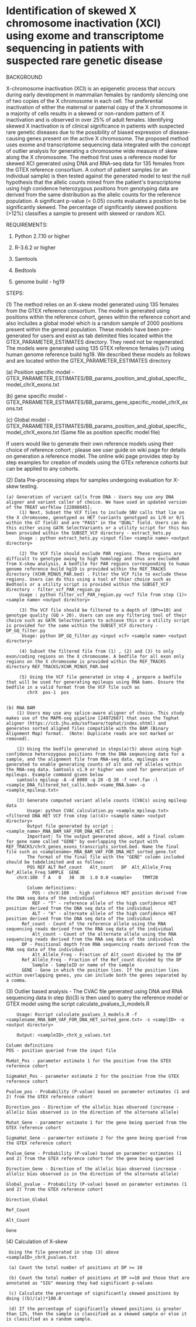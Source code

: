 # Identification of skewed X chromosome inactivation (XCI) using exome and transcriptome sequencing in patients with suspected rare genetic disease

BACKGROUND 

X-chromosome inactivation (XCI) is an epigenetic process that occurs during early development in mammalian females by randomly silencing one of two copies of the X chromosome in each cell. The preferential inactivation of either the maternal or paternal copy of the X chromosome in a majority of cells results in a skewed or non-random pattern of X inactivation and is observed in over 25% of adult females. Identifying skewed X inactivation is of clinical significance in patients with suspected rare genetic diseases due to the possibility of biased expression of disease-causing genes present on the active X chromosome. The proposed method uses exome and transcriptome sequencing data integrated with the concept of outlier analysis for generating a chromosome wide measure of skew along the X chromosome. The method first uses a reference model for skewed XCI generated using DNA and RNA-seq data for 135 females from the GTEX reference consortium. A cohort of patient samples (or an individual sample) is then tested against the generated model to test the null hypothesis that the allelic counts mined from the patient's transcriptome using high conidence heterozygous positions from genotyping data are derived from the same distribution as the allelic counts for the reference population. A significant p-value (< 0.05) counts evaluates a position to be significantly skewed. The percentage of significantly skewed positions (>12%) classifies a sample to present with skewed or random XCI. 

REQUIREMENTS:

1. Python 2.7.10 or higher

2. R-3.6.2 or higher 

3. Samtools

4. Bedtools

5. genome build - hg19 

STEPS:

(1) The method relies on an X-skew model generated using 135 females from the GTEX reference consortium. The model is generated using positions within the reference cohort, genes within the reference cohort and also includes a global model which is a random sample of 2000 positions present within the general population. These models have been pre-generated for users and exist as tab delimited files located within the GTEX_PARAMETER_ESTIMATES directory. They need not be regenerated. The models were generated using 135 GTEX reference females (v7) using human genome reference build hg19. We described these models as follows and are located within the GTEX_PARAMETER_ESTIMATES directory

  (a) Position specific model - GTEX_PARAMETER_ESTIMATES/BB_params_position_and_global_specific_model_chrX_exons.txt
  
  (b) gene specific model - GTEX_PARAMETER_ESTIMATES/BB_params_gene_specific_model_chrX_exons.txt
  
  (c) Global model -  GTEX_PARAMETER_ESTIMATES/BB_params_position_and_global_specific_model_chrX_exons.txt (Same file as position specific model file) 
  
   If users would like to generate their own reference models using their choice of reference cohort ; please see user guide on wiki page for details on generation a reference model. The online wiki page provides step by step examples for creation of models using the GTEx reference cohorts but can be applied to any cohorts. 

(2) Data Pre-processing steps for samples undergoing evaluation for X-skew testing. 

    (a) Generation of variant calls from DNA - Users may use any DNA aligner and variant caller of choice. We have used an updated version of the TREAT worfklow [22088845]. 
         (1) Next, Subset the VCF files to include SNV calls that lie on the X chromosome, genotyped as HET (variants genotyped as 1/0 or 0/1 within the GT field) and are "PASS" in the "QUAL" field. Users can do this either using GATK SelectVariants or a utility script for this has been provided within the SUBSET_VCF directory - extract_hets.py
         Usage : python extract_hets.py <input file> <sample name> <output directory> 

         (2) The VCF file should exclude PAR regions. These regions are difficult to genotype owing to high homology and thus are excluded from X-skew analysis. A bedfile for PAR regions corresponding to human genome reference build hg19 is provided within the REF_TRACKS directory (XCHR_MINUS_PAR.bed) . Filter the VCF file to exclude these regions. Users can do this using a tool of thier choice such as Bedtools or a utility script is provided within the SUBSET_VCF directory - filter_vcf_PAR_region.py
         Usage : python filter_vcf_PAR_region.py <vcf file from step (1)> <sample name> <output directory>

         (3) The VCF file should be filtered to a depth of (DP>=10) and genotype quality (GQ > 20). Users can use any filtering tool of their choice such as GATK SelectVariants to achieve this or a utility script is provided for the same within the SUBSET_VCF directory - DP_GQ_filter.py
          Usage: python DP_GQ_filter.py <input vcf> <sample name> <output directory> 

         (4) Subset the filtered file from (1) , (2) and (3) to only exon/coding regions on the X chromosome. A bedfile for all exon only regions on the X chromosome is provided within the REF_TRACKS directory REF_TRACKS/XCHR_MINUS_PAR.bed

         (5) Using the VCF file generated in step 4 , prepare a bedfile that will be used for generating mpileups using RNA bams. Ensure the bedfile in a valid format from the VCF file such as
            chrX  pos-1  pos


    (b) RNA BAM 
        (1) Users may use any splice-aware aligner of choice. This study makes use of the MAPR-seq pipeline [24972667] that uses the Tophat aligner (https://ccb.jhu.edu/software/tophat/index.shtml) and generates sorted aligned files compatible with the BAM (Binary Alignment Map) format.  (Note: Duplicate reads are not marked or removed). 

        (2) Using the bedfile generated in steps(a)(5) above using high confidence heterozygous positions from the DNA seqeuncing data for a sample, and the alignment file from RNA-seq data, mpileups are generated to enable generating counts of alt and ref alleles within the RNA-seq data. Samtools v1.9 or higher was used for generation of mpileups. Example command given below 
        samtools mpileup -A -d 8000 -q 20 -Q 30 -f <ref.fa> -l <sample_DNA_filtered_het_calls.bed> <same_RNA.bam> -o <sample_mpileup.txt>

        (3) Generate computed variant allele counts (CVACs) using mpileup data
            Usage: python CVAC_calculation.py <sample_mpileup.txt> <filtered DNA HET VCF from step (a)(4)> <sample name> <output directory>
            Output file generated by script : <sample_name>_RNA_BAM_VAF_FOR_DNA_HET.txt
            Important: To the output generated above, add a final column for gene name called "GENE" by overlapping the output with REF_TRACKS/chrX_genes_exons_transcripts_sorted.bed. Name the final file such as <samplename>_RNA_BAM_VAF_FOR_DNA_HET_sorted_gene.txt
            The format of the final file with the "GENE" column included should be tabdelimited and as follows:
            POS	REF	ALT	Ref_count	Alt_count	DP	Alt_Allele_Freq	Ref_Allele_Freq	SAMPLE	GENE		
	    chrX:100  T	A	0	30	30	1.0	0.0	<sample>	TRMT2B
             
            Column definitions:
              POS - chrX:100  - high confidence HET position derived from the DNA seq data of the indivdiual 
              REF - "T" - reference allele of the high confidence HET position derived from the DNA seq data of the individual
              ALT - "A" - alternate allele of the high confidence HET position derived from the DNA seq data of the individual
	      Ref_count - Count of the reference allele using the RNA sequencing reads derived from the RNA seq data of the individual
              Alt_count - Count of the alternate allele using the RNA sequencing reads derived from the RNA seq data of the individual
	      DP - Positional depth from RNA sequencing reads derived from the RNA seq data of the individual
              Alt_Allele_Freq - Fraction of Alt_count divided by the DP 
	      Ref_Allele_Freq - Fraction of the Ref_count divided by the DP
       	      Sample - SampleID or name of the sample 
	      GENE - Gene in which the position lies. If the position lies within overlapping genes, you can include both the genes separated by a comma. 

(3) Outlier based analysis - The CVAC file generated using DNA and RNA sequencing data in step (b)(3) is then used to query the reference model or GTEX model using the script calculate_pvalues_3_models.R 
	
        Usage: Rscript calculate_pvalues_3_models.R -f <samplename_RNA_BAM_VAF_FOR_DNA_HET_sorted_gene.txt> -s <samplID> -o <output directory>
  	
        Output: <sampleID>_chrX_p_values.txt
        
	Column definitions
	POS - position queried from the input file
        
	MuHat_Pos - parameter estimate 1 for the position from the GTEX reference cohort
        
	SigmaHat_Pos - parameter estimate 2 for the position from the GTEX reference cohort 
        
	Pvalue_pos - Probability (P-value) based on parameter estimates (1 and 2) from the GTEX reference cohort 
        
	Direction_pos - Direction of the allelic bias observed (increase - allelic bias observed is in the direction of the alternate allele)
        
	Muhat_Gene - parameter estimate 1 for the gene being queried from the GTEX reference cohort 
        
	SigmaHat_Gene - paramerter estimate 2 for the gene being queried from the GTEX reference cohort
        
	Pvalue_Gene - Probability (P-value) based on parameter estimates (1 and 2) from the GTEX reference cohort for the gene being queried 
        
	Direction_Gene - Direction of the allelic bias observed (increase - allelic bias observed is in the direction of the alternate allele)
        
	Global_pvalue - Probability (P-value) based on parameter estimates (1 and 2) from the GTEX reference cohort  
        
	Direction_Global
        
	Ref_Count
        
	Alt_Count
        
	Gene

(4) Calculation of X-skew 
     
     Using the file generated in step (3) above <sampleID>_chrX_pvalues.txt
     
     (a) Count the total number of positions at DP >= 10 
     
     (b) Count the total number of positions at DP >=10 and those that are annotated as "SIG" meaning they had significant p-values 
     
     (c) Calculate the percentage of significantly skewed positions by doing ((b)/(a))*100.0 
     
     (d) If the percentage of significantly skewed positions is greater than 12%, then the sample is classified as a skewed sample or else it is classified as a random sample. 
       




    

     


